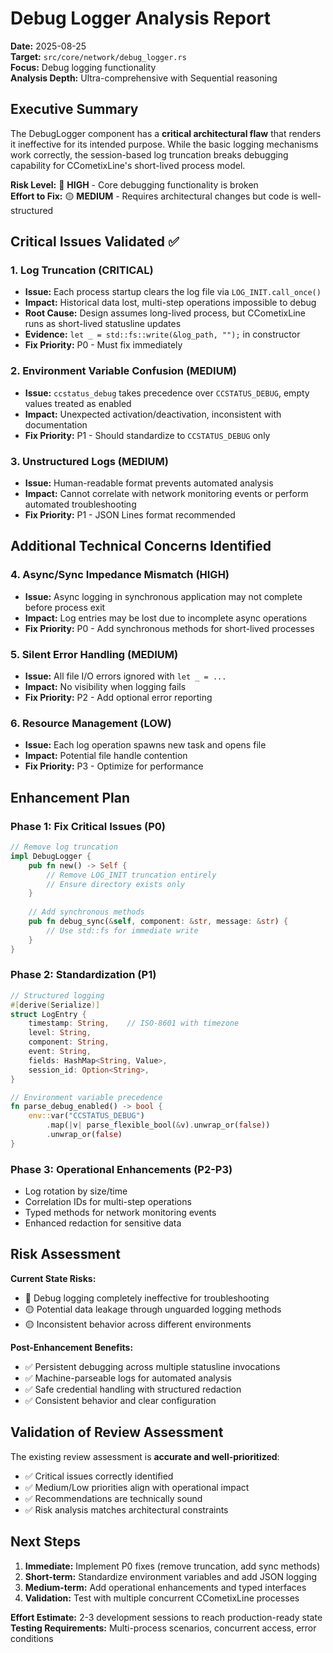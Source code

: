 # Debug Logger Analysis Report

**Date:** 2025-08-25  
**Target:** `src/core/network/debug_logger.rs`  
**Focus:** Debug logging functionality  
**Analysis Depth:** Ultra-comprehensive with Sequential reasoning

## Executive Summary

The DebugLogger component has a **critical architectural flaw** that renders it ineffective for its intended purpose. While the basic logging mechanisms work correctly, the session-based log truncation breaks debugging capability for CCometixLine's short-lived process model.

**Risk Level:** 🔴 **HIGH** - Core debugging functionality is broken  
**Effort to Fix:** 🟡 **MEDIUM** - Requires architectural changes but code is well-structured  

## Critical Issues Validated ✅

### 1. Log Truncation (CRITICAL)
- **Issue:** Each process startup clears the log file via `LOG_INIT.call_once()`
- **Impact:** Historical data lost, multi-step operations impossible to debug
- **Root Cause:** Design assumes long-lived process, but CCometixLine runs as short-lived statusline updates
- **Evidence:** `let _ = std::fs::write(&log_path, "");` in constructor
- **Fix Priority:** P0 - Must fix immediately

### 2. Environment Variable Confusion (MEDIUM)
- **Issue:** `ccstatus_debug` takes precedence over `CCSTATUS_DEBUG`, empty values treated as enabled
- **Impact:** Unexpected activation/deactivation, inconsistent with documentation
- **Fix Priority:** P1 - Should standardize to `CCSTATUS_DEBUG` only

### 3. Unstructured Logs (MEDIUM)
- **Issue:** Human-readable format prevents automated analysis
- **Impact:** Cannot correlate with network monitoring events or perform automated troubleshooting
- **Fix Priority:** P1 - JSON Lines format recommended

## Additional Technical Concerns Identified

### 4. Async/Sync Impedance Mismatch (HIGH)
- **Issue:** Async logging in synchronous application may not complete before process exit
- **Impact:** Log entries may be lost due to incomplete async operations
- **Fix Priority:** P0 - Add synchronous methods for short-lived processes

### 5. Silent Error Handling (MEDIUM)
- **Issue:** All file I/O errors ignored with `let _ = ...`
- **Impact:** No visibility when logging fails
- **Fix Priority:** P2 - Add optional error reporting

### 6. Resource Management (LOW)
- **Issue:** Each log operation spawns new task and opens file
- **Impact:** Potential file handle contention
- **Fix Priority:** P3 - Optimize for performance

## Enhancement Plan

### Phase 1: Fix Critical Issues (P0)
```rust
// Remove log truncation
impl DebugLogger {
    pub fn new() -> Self {
        // Remove LOG_INIT truncation entirely
        // Ensure directory exists only
    }
    
    // Add synchronous methods
    pub fn debug_sync(&self, component: &str, message: &str) {
        // Use std::fs for immediate write
    }
}
```

### Phase 2: Standardization (P1)
```rust
// Structured logging
#[derive(Serialize)]
struct LogEntry {
    timestamp: String,    // ISO-8601 with timezone
    level: String,
    component: String,
    event: String,
    fields: HashMap<String, Value>,
    session_id: Option<String>,
}

// Environment variable precedence
fn parse_debug_enabled() -> bool {
    env::var("CCSTATUS_DEBUG")
        .map(|v| parse_flexible_bool(&v).unwrap_or(false))
        .unwrap_or(false)
}
```

### Phase 3: Operational Enhancements (P2-P3)
- Log rotation by size/time
- Correlation IDs for multi-step operations  
- Typed methods for network monitoring events
- Enhanced redaction for sensitive data

## Risk Assessment

**Current State Risks:**
- 🔴 Debug logging completely ineffective for troubleshooting
- 🟡 Potential data leakage through unguarded logging methods
- 🟡 Inconsistent behavior across different environments

**Post-Enhancement Benefits:**
- ✅ Persistent debugging across multiple statusline invocations
- ✅ Machine-parseable logs for automated analysis
- ✅ Safe credential handling with structured redaction
- ✅ Consistent behavior and clear configuration

## Validation of Review Assessment

The existing review assessment is **accurate and well-prioritized**:
- ✅ Critical issues correctly identified
- ✅ Medium/Low priorities align with operational impact
- ✅ Recommendations are technically sound
- ✅ Risk analysis matches architectural constraints

## Next Steps

1. **Immediate:** Implement P0 fixes (remove truncation, add sync methods)
2. **Short-term:** Standardize environment variables and add JSON logging
3. **Medium-term:** Add operational enhancements and typed interfaces
4. **Validation:** Test with multiple concurrent CCometixLine processes

**Effort Estimate:** 2-3 development sessions to reach production-ready state
**Testing Requirements:** Multi-process scenarios, concurrent access, error conditions